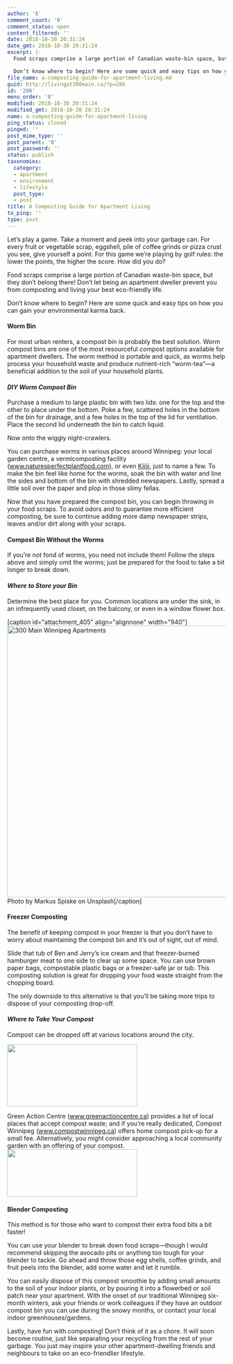 ```yaml
---
author: '6'
comment_count: '0'
comment_status: open
content_filtered: ''
date: 2018-10-30 20:31:24
date_gmt: 2018-10-30 20:31:24
excerpt: |-
  Food scraps comprise a large portion of Canadian waste-bin space, but they don’t belong there! Don’t let being an apartment dweller prevent you from composting and living your best eco-friendly life.

  Don’t know where to begin? Here are some quick and easy tips on how you can gain your environmental karma back.
file_name: a-composting-guide-for-apartment-living.md
guid: http://livingat300main.ca/?p=286
id: '286'
menu_order: '0'
modified: 2018-10-30 20:31:24
modified_gmt: 2018-10-30 20:31:24
name: a-composting-guide-for-apartment-living
ping_status: closed
pinged: ''
post_mime_type: ''
post_parent: '0'
post_password: ''
status: publish
taxonomies:
  category:
  - apartment
  - environment
  - lifestyle
  post_type:
  - post
title: A Composting Guide for Apartment Living
to_ping: ''
type: post
---
```

Let’s play a game. Take a moment and peek into your garbage can. For every fruit or vegetable scrap, eggshell, pile of coffee grinds or pizza crust you see, give yourself a point. For this game we’re playing by golf rules: the lower the points, the higher the score. How did you do?

Food scraps comprise a large portion of Canadian waste-bin space, but they don’t belong there! Don’t let being an apartment dweller prevent you from composting and living your best eco-friendly life.

Don’t know where to begin? Here are some quick and easy tips on how you can gain your environmental karma back.
<h4>Worm Bin</h4>
For most urban renters, a compost bin is probably the best solution. Worm compost bins are one of the most resourceful compost options available for apartment dwellers. The worm method is portable and quick, as worms help process your household waste and produce nutrient-rich “worm-tea”—a beneficial addition to the soil of your household plants.
<h4><em>DIY Worm Compost Bin</em></h4>
Purchase a medium to large plastic bin with two lids: one for the top and the other to place under the bottom. Poke a few, scattered holes in the bottom of the bin for drainage, and a few holes in the top of the lid for ventilation. Place the second lid underneath the bin to catch liquid.

Now onto the wiggly night-crawlers.

You can purchase worms in various places around Winnipeg: your local garden centre, a vermicomposting facility (<a href="http://www.naturesperfectplantfood.com">www.naturesperfectplantfood.com</a>), or even <a href="https://www.kijiji.ca/">Kijiji</a>, just to name a few. To make the bin feel like home for the worms, soak the bin with water and line the sides and bottom of the bin with shredded newspapers. Lastly, spread a little soil over the paper and plop in those slimy fellas.

Now that you have prepared the compost bin, you can begin throwing in your food scraps. To avoid odors and to guarantee more efficient composting, be sure to continue adding more damp newspaper strips, leaves and/or dirt along with your scraps.
<h4>Compost Bin Without the Worms</h4>
If you’re not fond of worms, you need not include them! Follow the steps above and simply omit the worms; just be prepared for the food to take a bit longer to break down.
<h4><em>Where to Store your Bin</em></h4>
Determine the best place for you. Common locations are under the sink, in an infrequently used closet, on the balcony, or even in a window flower box.

[caption id="attachment_405" align="alignnone" width="940"]<img class="wp-image-405 size-large" src="http://livingat300main.ca/wp-content/uploads/2018/10/markus-spiske-624932-unsplash-1024x683.jpg" alt="300 Main Winnipeg Apartments" width="940" height="627" /> Photo by Markus Spiske on Unsplash[/caption]
<h4>Freezer Composting</h4>
The benefit of keeping compost in your freezer is that you don’t have to worry about maintaining the compost bin and it’s out of sight, out of mind.

Slide that tub of Ben and Jerry’s ice cream and that freezer-burned hamburger meat to one side to clear up some space. You can use brown paper bags, compostable plastic bags or a freezer-safe jar or tub. This composting solution is great for dropping your food waste straight from the chopping board.

The only downside to this alternative is that you’ll be taking more trips to dispose of your composting drop-off.
<h4><em>Where to Take Your Compost</em></h4>
Compost can be dropped off at various locations around the city.

<a href="http://greenactioncentre.ca/"><img class="aligncenter wp-image-346 size-medium" src="http://livingat300main.ca/wp-content/uploads/2018/10/green-action-centre-300x143.png" alt="" width="300" height="143" /></a>

Green Action Centre (<a href="http://www.greenactioncentre.ca">www.greenactioncentre.ca</a>) provides a list of local places that accept compost waste; and if you’re really dedicated, Compost Winnipeg (<a href="http://www.compostwinnipeg.ca">www.compostwinnipeg.ca</a>) offers home compost pick-up for a small fee. Alternatively, you might consider approaching a local community garden with an offering of your compost.<a href="https://www.compostwinnipeg.ca/"><img class="aligncenter wp-image-345 size-medium" src="http://livingat300main.ca/wp-content/uploads/2018/10/Compost-Winnipeg-300x110.png" alt="" width="300" height="110" /></a>
<h4>Blender Composting</h4>
This method is for those who want to compost their extra food bits a bit faster!

You can use your blender to break down food scraps—though I would recommend skipping the avocado pits or anything too tough for your blender to tackle. Go ahead and throw those egg shells, coffee grinds, and fruit peels into the blender, add some water and let it rumble.

You can easily dispose of this compost smoothie by adding small amounts to the soil of your indoor plants, or by pouring it into a flowerbed or soil patch near your apartment. With the onset of our traditional Winnipeg six-month winters, ask your friends or work colleagues if they have an outdoor compost bin you can use during the snowy months, or contact your local indoor greenhouses/gardens.

Lastly, have fun with composting! Don’t think of it as a chore. It will soon become routine, just like separating your recycling from the rest of your garbage. You just may inspire your other apartment-dwelling friends and neighbours to take on an eco-friendlier lifestyle.